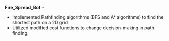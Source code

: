 **Fire_Spread_Bot** - 
* Implemented Pathfinding algorithms (BFS and A* algorithms) to find the shortest path on a 2D grid
* Utilized modified cost functions to change decision-making in path finding.

